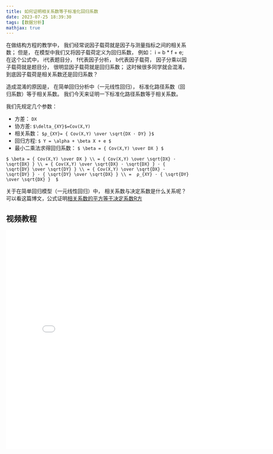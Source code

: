 ```yaml
---
title: 如何证明相关系数等于标准化回归系数
date: 2023-07-25 18:39:30
tags: [数据分析]
mathjax: true
---
```


在做结构方程的教学中， 我们经常说因子载荷就是因子与测量指标之间的相关系数；
但是， 在模型中我们又将因子载荷定义为回归系数， 例如： i = b * f + e; 
在这个公式中， i代表题目分， f代表因子分析， b代表因子载荷，
因子分乘以因子载荷就是题目分， 很明显因子载荷就是回归系数；
这时候很多同学就会混淆， 到底因子载荷是相关系数还是回归系数？

<!-- more -->

造成混淆的原因是， 在简单回归分析中（一元线性回归）， 标准化路径系数（回归系数）等于相关系数。
我们今天来证明一下标准化路径系数等于相关系数。

我们先规定几个参数：

- 方差： `DX`
- 协方差: `$\delta_{XY}$=Cov(X,Y)`
- 相关系数： `$ρ_{XY}= { Cov(X,Y) \over \sqrt{DX · DY} }$`
- 回归方程: `$ Y = \alpha + \beta X + e $`
- 最小二乘法求得回归系数： `$ \beta = { Cov(X,Y) \over DX } $`

`$
\beta = { Cov(X,Y) \over DX } \\
    = { Cov(X,Y) \over \sqrt{DX} · \sqrt{DX} } \\
    = { Cov(X,Y) \over \sqrt{DX} · \sqrt{DX} } · { \sqrt{DY} \over \sqrt{DY} } \\
    = { Cov(X,Y) \over \sqrt{DX} · \sqrt{DY} } · { \sqrt{DY} \over \sqrt{DX} } \\
    =  ρ_{XY} · { \sqrt{DY} \over \sqrt{DX} } 
$`

关于在简单回归模型（一元线性回归）中， 相关系数与决定系数是什么关系呢？可以看这篇博文，公式证明[相关系数的平方等于决定系数R方](/2023/07/26/公式推导证明相关系数等于决定系数R方/)

## 视频教程

<iframe   style="width:800px;height:600px" src="//player.bilibili.com/player.html?bvid=BV1DP411z7xb&page=1" scrolling="no" border="0" frameborder="no" framespacing="0" allowfullscreen="true"> </iframe>
